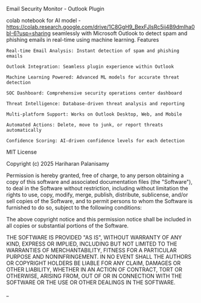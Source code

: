 Email Security Monitor - Outlook Plugin


colab notebook for AI model - https://colab.research.google.com/drive/1C8GgH9_BexFJlsRc5ij4B9dmIha0bI-6?usp=sharing
seamlessly with Microsoft Outlook to detect spam and phishing emails in real-time using machine learning.
Features

    Real-time Email Analysis: Instant detection of spam and phishing emails

    Outlook Integration: Seamless plugin experience within Outlook

    Machine Learning Powered: Advanced ML models for accurate threat detection

    SOC Dashboard: Comprehensive security operations center dashboard

    Threat Intelligence: Database-driven threat analysis and reporting

    Multi-platform Support: Works on Outlook Desktop, Web, and Mobile

    Automated Actions: Delete, move to junk, or report threats automatically

    Confidence Scoring: AI-driven confidence levels for each detection


MIT License

Copyright (c) 2025 Hariharan Palanisamy

Permission is hereby granted, free of charge, to any person obtaining a copy
of this software and associated documentation files (the "Software"), to deal
in the Software without restriction, including without limitation the rights
to use, copy, modify, merge, publish, distribute, sublicense, and/or sell
copies of the Software, and to permit persons to whom the Software is
furnished to do so, subject to the following conditions:

The above copyright notice and this permission notice shall be included in all
copies or substantial portions of the Software.

THE SOFTWARE IS PROVIDED "AS IS", WITHOUT WARRANTY OF ANY KIND, EXPRESS OR
IMPLIED, INCLUDING BUT NOT LIMITED TO THE WARRANTIES OF MERCHANTABILITY,
FITNESS FOR A PARTICULAR PURPOSE AND NONINFRINGEMENT. IN NO EVENT SHALL THE
AUTHORS OR COPYRIGHT HOLDERS BE LIABLE FOR ANY CLAIM, DAMAGES OR OTHER
LIABILITY, WHETHER IN AN ACTION OF CONTRACT, TORT OR OTHERWISE, ARISING FROM,
OUT OF OR IN CONNECTION WITH THE SOFTWARE OR THE USE OR OTHER DEALINGS IN THE
SOFTWARE.

_

